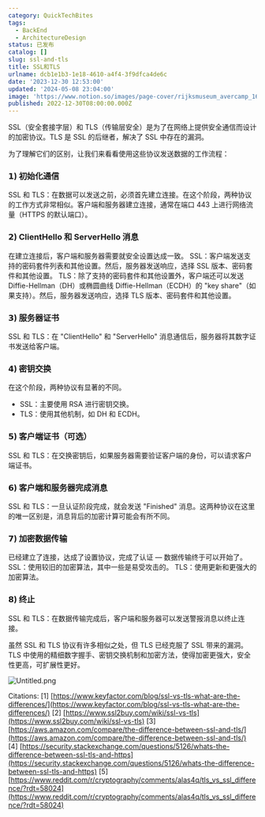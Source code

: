 ```yaml
---
category: QuickTechBites
tags:
  - BackEnd
  - ArchitectureDesign
status: 已发布
catalog: []
slug: ssl-and-tls
title: SSL和TLS
urlname: dcb1e1b3-1e18-4610-a4f4-3f9dfca4de6c
date: '2023-12-30 12:53:00'
updated: '2024-05-08 23:04:00'
image: 'https://www.notion.so/images/page-cover/rijksmuseum_avercamp_1620.jpg'
published: 2022-12-30T08:00:00.000Z
---
```


SSL（安全套接字层）和 TLS（传输层安全）是为了在网络上提供安全通信而设计的加密协议。TLS 是 SSL 的后继者，解决了 SSL 中存在的漏洞。


为了理解它们的区别，让我们来看看使用这些协议发送数据的工作流程：


### 𝟭) 初始化通信


SSL 和 TLS：在数据可以发送之前，必须首先建立连接。在这个阶段，两种协议的工作方式非常相似。客户端和服务器建立连接，通常在端口 443 上进行网络流量（HTTPS 的默认端口）。


### 𝟮) ClientHello 和 ServerHello 消息


在建立连接后，客户端和服务器需要就安全设置达成一致。
SSL：客户端发送支持的密码套件列表和其他设置。然后，服务器发送响应，选择 SSL 版本、密码套件和其他设置。
TLS：除了支持的密码套件和其他设置外，客户端还可以发送 Diffie-Hellman（DH）或椭圆曲线 Diffie-Hellman（ECDH）的 "key share"（如果支持）。然后，服务器发送响应，选择 TLS 版本、密码套件和其他设置。


### 𝟯) 服务器证书


SSL 和 TLS：在 "ClientHello" 和 "ServerHello" 消息通信后，服务器将其数字证书发送给客户端。


### 𝟰) 密钥交换


在这个阶段，两种协议有显著的不同。
- SSL：主要使用 RSA 进行密钥交换。
- TLS：使用其他机制，如 DH 和 ECDH。


### 𝟱) 客户端证书（可选）


SSL 和 TLS：在交换密钥后，如果服务器需要验证客户端的身份，可以请求客户端证书。


### 𝟲) 客户端和服务器完成消息


SSL 和 TLS：一旦认证阶段完成，就会发送 "Finished" 消息。这两种协议在这里的唯一区别是，消息背后的加密计算可能会有所不同。


### 𝟳) 加密数据传输


已经建立了连接，达成了设置协议，完成了认证 — 数据传输终于可以开始了。
SSL：使用较旧的加密算法，其中一些是易受攻击的。
TLS：使用更新和更强大的加密算法。


### 𝟴) 终止


SSL 和 TLS：在数据传输完成后，客户端和服务器可以发送警报消息以终止连接。


虽然 SSL 和 TLS 协议有许多相似之处，但 TLS 已经克服了 SSL 带来的漏洞。TLS 中使用的精细数字握手、密钥交换机制和加密方法，使得加密更强大，安全性更高，可扩展性更好。


![Untitled.png](https://prod-files-secure.s3.us-west-2.amazonaws.com/5d24fe63-e567-4804-86f9-9fdc62e13082/8ff987c5-7f31-4b50-83f5-c69ee7578c4a/Untitled.png?X-Amz-Algorithm=AWS4-HMAC-SHA256&X-Amz-Content-Sha256=UNSIGNED-PAYLOAD&X-Amz-Credential=ASIAZI2LB466S33RKKZD%2F20250221%2Fus-west-2%2Fs3%2Faws4_request&X-Amz-Date=20250221T213248Z&X-Amz-Expires=3600&X-Amz-Security-Token=IQoJb3JpZ2luX2VjELX%2F%2F%2F%2F%2F%2F%2F%2F%2F%2FwEaCXVzLXdlc3QtMiJGMEQCICBfBKPAcQIk1icsK6EmcHvkBbun5826ZbW544ysI0IsAiBYIw16HRPl%2FddvpL%2FkQXKo2qWuFNLavJg6dcaRnU4beyqIBAje%2F%2F%2F%2F%2F%2F%2F%2F%2F%2F8BEAAaDDYzNzQyMzE4MzgwNSIMxBycrayxk4KGDZ7sKtwDxtS4J7QUJiD4NQKZ5O6x8XAlEgJ1dSF94NYJqs%2BC67DfoNnNi2GRBtNPlphiY3kquXyE4dlGJ6GSX2ZM8erRzmviLNXwXAe5g2exhjap5tvlomXCmqTXQSmoBCr9WeP3kc2rmIRwwJeaOMWzaAnAzM8xZAPhHFEfwuRWEg4ijI0d8Z4KSiKiq3d3%2Bn4g4hofZ4FvH5dTLYKY6UJWO7QRZE7N3%2F5qHSJQl89%2Fxh4sxi%2BXZbp6PRy%2B5mpbTCYhNuCpivWqyg8oX0SYb292p4lXcxganmKg5kHvqIRAjJbhMiBMAN9ueOpyXZ6ri87NDEL4SoLWXiSGycmG%2FT%2B49U7FB6Ycgq02GjuV3xQHzTK7tMhbjAs%2BYrEq8Vg6S%2Bx1aH5MclnoWl5xHA026cgjnT7V18JPUK291t6r2HXJbefAZYirn3WaIVwpiXUuwXtDS%2FENTxhefBCAYSwbtB%2BbhqYMc8jmPejKuP1W09CQCRHEIUFLLYYmsEoZ4yBuWtToRIWPGyOcNNs5NCd4%2F0rY75wiTT22OFKt1CMcVEuMnhrQHA98qW2lpdssvq9EbSPBH6yJwn3NgVJD4e8PR%2Fsl8xKJrGOXBu4MyBEV8zoCmyLv0bL8NFCAcOxChSeap2owjdfjvQY6pgE451OQQsAWkeGrDl92Yq7Cdu6iqUtuIPftZ7e8f%2BZk5Q1mlR2PSz0rctHlS0gDOqiYz%2B9hjofppUxarW81wQbWxlk3i%2FTGRMaXt8uxuqY32kBsfJ3i8UBVTVbEOSZPQRMMQqXWLEbeLzn%2Bquaoh6DH%2FDzcBvjF36ExLDsJBPnkzqnlBKpAZCvXV66ANhWEA%2Ffe28ri%2FTsJkzpZZ79xdicM9Ko1ojLS&X-Amz-Signature=245b5336af8c54d5b83b3d13975970d8a91dd6e633d8c1ce919c6f9cbf966c1a&X-Amz-SignedHeaders=host&x-id=GetObject)


Citations:
[1] [https://www.keyfactor.com/blog/ssl-vs-tls-what-are-the-differences/](https://www.keyfactor.com/blog/ssl-vs-tls-what-are-the-differences/)
[2] [https://www.ssl2buy.com/wiki/ssl-vs-tls](https://www.ssl2buy.com/wiki/ssl-vs-tls)
[3] [https://aws.amazon.com/compare/the-difference-between-ssl-and-tls/](https://aws.amazon.com/compare/the-difference-between-ssl-and-tls/)
[4] [https://security.stackexchange.com/questions/5126/whats-the-difference-between-ssl-tls-and-https](https://security.stackexchange.com/questions/5126/whats-the-difference-between-ssl-tls-and-https)
[5] [https://www.reddit.com/r/cryptography/comments/alas4q/tls_vs_ssl_difference/?rdt=58024](https://www.reddit.com/r/cryptography/comments/alas4q/tls_vs_ssl_difference/?rdt=58024)

